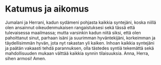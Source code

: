 # Katumus ja aikomus

Jumalani ja Herrani, kadun sydämeni pohjasta kaikkia syntejäni, koska niillä olen ansainnut oikeudenmukaisen rangaistuksesi sekä tässä että tulevaisessa maailmassa; mutta varsinkin kadun niitä siksi, että olen pahoittanut sinut, parhaan isäni ja suurimman hyväntekijäni, korkeimman ja täydellisimmän hyvän, jota nyt rakastan yli kaiken. Inhoan kaikkia syntejäni ja paätän vakaasti tehdä parannuksen, olla tästedes syntiä tekemättä sekä mahdollisuuden mukaan välttää kaikkia synnin tilaisuuksia. Anna, Herra, sihen armosi! Amen.
